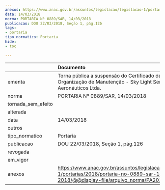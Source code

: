 ```yaml
---
anexos: https://www.anac.gov.br/assuntos/legislacao/legislacao-1/portarias/2018/portaria-no-0889-sar-14-03-2018/@@display-file/arquivo_norma/PA2018-0889.pdf
data: 14/03/2018
norma: PORTARIA Nº 0889/SAR, 14/03/2018
publicacao: DOU 22/03/2018, Seção 1, pág.126
tags:
- portaria
tipo_normatico: Portaria
hide: 
- toc 
 
---
```


|                    | Documento                                                                                                                                            |
|:-------------------|:-----------------------------------------------------------------------------------------------------------------------------------------------------|
| ementa             | Torna pública a suspensão do Certificado de Organização de Manutenção - Sky Light Serviços Aeronáuticos Ltda.                                        |
| norma              | PORTARIA Nº 0889/SAR, 14/03/2018                                                                                                                     |
| tornada_sem_efeito |                                                                                                                                                      |
| alterada           |                                                                                                                                                      |
| data               | 14/03/2018                                                                                                                                           |
| outros             |                                                                                                                                                      |
| tipo_normatico     | Portaria                                                                                                                                             |
| publicacao         | DOU 22/03/2018, Seção 1, pág.126                                                                                                                     |
| revogada           |                                                                                                                                                      |
| em_vigor           |                                                                                                                                                      |
| anexos             | https://www.anac.gov.br/assuntos/legislacao/legislacao-1/portarias/2018/portaria-no-0889-sar-14-03-2018/@@display-file/arquivo_norma/PA2018-0889.pdf |